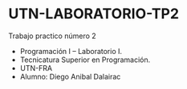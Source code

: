 # UTN-LABORATORIO-TP2
Trabajo practico número 2

 *  Programación I – Laboratorio I.
 *  Tecnicatura Superior en Programación.
 *  UTN-FRA
 *  Alumno: Diego Anibal Dalairac
